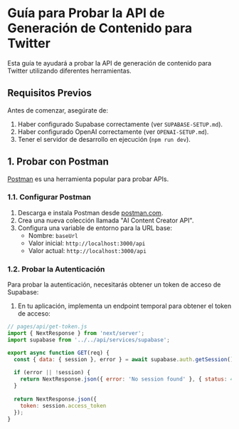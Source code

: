 # Guía para Probar la API de Generación de Contenido para Twitter

Esta guía te ayudará a probar la API de generación de contenido para Twitter utilizando diferentes herramientas.

## Requisitos Previos

Antes de comenzar, asegúrate de:

1. Haber configurado Supabase correctamente (ver `SUPABASE-SETUP.md`).
2. Haber configurado OpenAI correctamente (ver `OPENAI-SETUP.md`).
3. Tener el servidor de desarrollo en ejecución (`npm run dev`).

## 1. Probar con Postman

[Postman](https://www.postman.com/) es una herramienta popular para probar APIs.

### 1.1. Configurar Postman

1. Descarga e instala Postman desde [postman.com](https://www.postman.com/downloads/).
2. Crea una nueva colección llamada "AI Content Creator API".
3. Configura una variable de entorno para la URL base:
   - Nombre: `baseUrl`
   - Valor inicial: `http://localhost:3000/api`
   - Valor actual: `http://localhost:3000/api`

### 1.2. Probar la Autenticación

Para probar la autenticación, necesitarás obtener un token de acceso de Supabase:

1. En tu aplicación, implementa un endpoint temporal para obtener el token de acceso:

```javascript
// pages/api/get-token.js
import { NextResponse } from 'next/server';
import supabase from '../../api/services/supabase';

export async function GET(req) {
  const { data: { session }, error } = await supabase.auth.getSession();
  
  if (error || !session) {
    return NextResponse.json({ error: 'No session found' }, { status: 401 });
  }
  
  return NextResponse.json({
    token: session.access_token
  });
}
```

